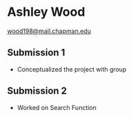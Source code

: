 # Ashley Wood
wood198@mail.chapman.edu

## Submission 1
- Conceptualized the project with group

## Submission 2
- Worked on Search Function
